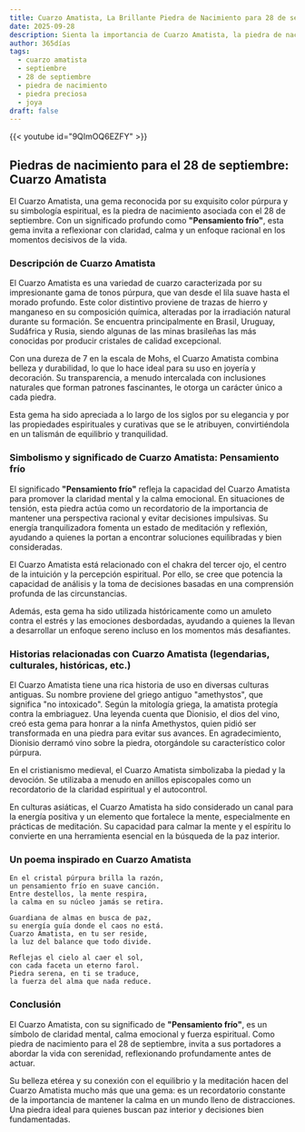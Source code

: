 ```yaml
---
title: Cuarzo Amatista, La Brillante Piedra de Nacimiento para 28 de septiembre
date: 2025-09-28
description: Sienta la importancia de Cuarzo Amatista, la piedra de nacimiento de 28 de septiembre que simboliza Pensamiento frío. Deje que su belleza y significado iluminen su día.
author: 365días
tags:
  - cuarzo amatista
  - septiembre
  - 28 de septiembre
  - piedra de nacimiento
  - piedra preciosa
  - joya
draft: false
---
```


{{< youtube id="9QImOQ6EZFY" >}}

## Piedras de nacimiento para el 28 de septiembre: Cuarzo Amatista

El Cuarzo Amatista, una gema reconocida por su exquisito color púrpura y su simbología espiritual, es la piedra de nacimiento asociada con el 28 de septiembre. Con un significado profundo como **"Pensamiento frío"**, esta gema invita a reflexionar con claridad, calma y un enfoque racional en los momentos decisivos de la vida.

### Descripción de Cuarzo Amatista

El Cuarzo Amatista es una variedad de cuarzo caracterizada por su impresionante gama de tonos púrpura, que van desde el lila suave hasta el morado profundo. Este color distintivo proviene de trazas de hierro y manganeso en su composición química, alteradas por la irradiación natural durante su formación. Se encuentra principalmente en Brasil, Uruguay, Sudáfrica y Rusia, siendo algunas de las minas brasileñas las más conocidas por producir cristales de calidad excepcional.

Con una dureza de 7 en la escala de Mohs, el Cuarzo Amatista combina belleza y durabilidad, lo que lo hace ideal para su uso en joyería y decoración. Su transparencia, a menudo intercalada con inclusiones naturales que forman patrones fascinantes, le otorga un carácter único a cada piedra.

Esta gema ha sido apreciada a lo largo de los siglos por su elegancia y por las propiedades espirituales y curativas que se le atribuyen, convirtiéndola en un talismán de equilibrio y tranquilidad.

### Simbolismo y significado de Cuarzo Amatista: Pensamiento frío

El significado **"Pensamiento frío"** refleja la capacidad del Cuarzo Amatista para promover la claridad mental y la calma emocional. En situaciones de tensión, esta piedra actúa como un recordatorio de la importancia de mantener una perspectiva racional y evitar decisiones impulsivas. Su energía tranquilizadora fomenta un estado de meditación y reflexión, ayudando a quienes la portan a encontrar soluciones equilibradas y bien consideradas.

El Cuarzo Amatista está relacionado con el chakra del tercer ojo, el centro de la intuición y la percepción espiritual. Por ello, se cree que potencia la capacidad de análisis y la toma de decisiones basadas en una comprensión profunda de las circunstancias.

Además, esta gema ha sido utilizada históricamente como un amuleto contra el estrés y las emociones desbordadas, ayudando a quienes la llevan a desarrollar un enfoque sereno incluso en los momentos más desafiantes.

### Historias relacionadas con Cuarzo Amatista (legendarias, culturales, históricas, etc.)

El Cuarzo Amatista tiene una rica historia de uso en diversas culturas antiguas. Su nombre proviene del griego antiguo "amethystos", que significa "no intoxicado". Según la mitología griega, la amatista protegía contra la embriaguez. Una leyenda cuenta que Dionisio, el dios del vino, creó esta gema para honrar a la ninfa Amethystos, quien pidió ser transformada en una piedra para evitar sus avances. En agradecimiento, Dionisio derramó vino sobre la piedra, otorgándole su característico color púrpura.

En el cristianismo medieval, el Cuarzo Amatista simbolizaba la piedad y la devoción. Se utilizaba a menudo en anillos episcopales como un recordatorio de la claridad espiritual y el autocontrol.

En culturas asiáticas, el Cuarzo Amatista ha sido considerado un canal para la energía positiva y un elemento que fortalece la mente, especialmente en prácticas de meditación. Su capacidad para calmar la mente y el espíritu lo convierte en una herramienta esencial en la búsqueda de la paz interior.

### Un poema inspirado en Cuarzo Amatista

```
En el cristal púrpura brilla la razón,  
un pensamiento frío en suave canción.  
Entre destellos, la mente respira,  
la calma en su núcleo jamás se retira.  

Guardiana de almas en busca de paz,  
su energía guía donde el caos no está.  
Cuarzo Amatista, en tu ser reside,  
la luz del balance que todo divide.  

Reflejas el cielo al caer el sol,  
con cada faceta un eterno farol.  
Piedra serena, en ti se traduce,  
la fuerza del alma que nada reduce.  
```

### Conclusión

El Cuarzo Amatista, con su significado de **"Pensamiento frío"**, es un símbolo de claridad mental, calma emocional y fuerza espiritual. Como piedra de nacimiento para el 28 de septiembre, invita a sus portadores a abordar la vida con serenidad, reflexionando profundamente antes de actuar.

Su belleza etérea y su conexión con el equilibrio y la meditación hacen del Cuarzo Amatista mucho más que una gema: es un recordatorio constante de la importancia de mantener la calma en un mundo lleno de distracciones. Una piedra ideal para quienes buscan paz interior y decisiones bien fundamentadas.